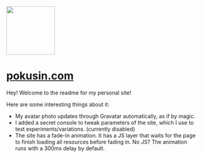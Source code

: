 <div  style="border-radius: 50%" >
  <img class="avatar"src="https://s.gravatar.com/avatar/5c858c5daef12e779828769ee705f46b?s=256" width="128" height="128" />
</div>

# [pokusin.com](http://pokusin.com)

Hey! Welcome to the readme for my personal site!

Here are some interesting things about it:
- My avatar photo updates through Gravatar automatically, as if by magic.
- I added a secret console to tweak parameters of the site, which I use to test experiments/variations. (currently disabled)
- The site has a fade-in animation. It has a JS layer that waits for the page to finish loading all resources before fading in. No JS? The animation runs with a 300ms delay by default.
